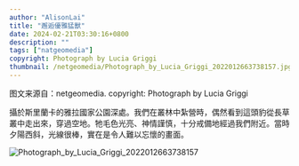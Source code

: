 ```yaml
---
author: "AlisonLai"
title: "邂逅優雅猛獸"
date: 2024-02-21T03:30:16+0800
description: ""
tags: ["natgeomedia"]
copyright: Photograph by Lucia Griggi
thumbnail: /netgeomedia/Photograph_by_Lucia_Griggi_2022012663738157.jpg
---
```

图文来源自：netgeomedia.  copyright: Photograph by Lucia Griggi

攝於斯里蘭卡的雅拉國家公園深處。我們在叢林中紮營時，偶然看到這頭豹從長草叢中走出來，穿過空地。牠毛色光亮、神情謹慎，十分戒備地經過我們附近。當時夕陽西斜，光線很棒，實在是令人難以忘懷的畫面。

![Photograph_by_Lucia_Griggi_2022012663738157](/netgeomedia/Photograph_by_Lucia_Griggi_2022012663738157.jpg)